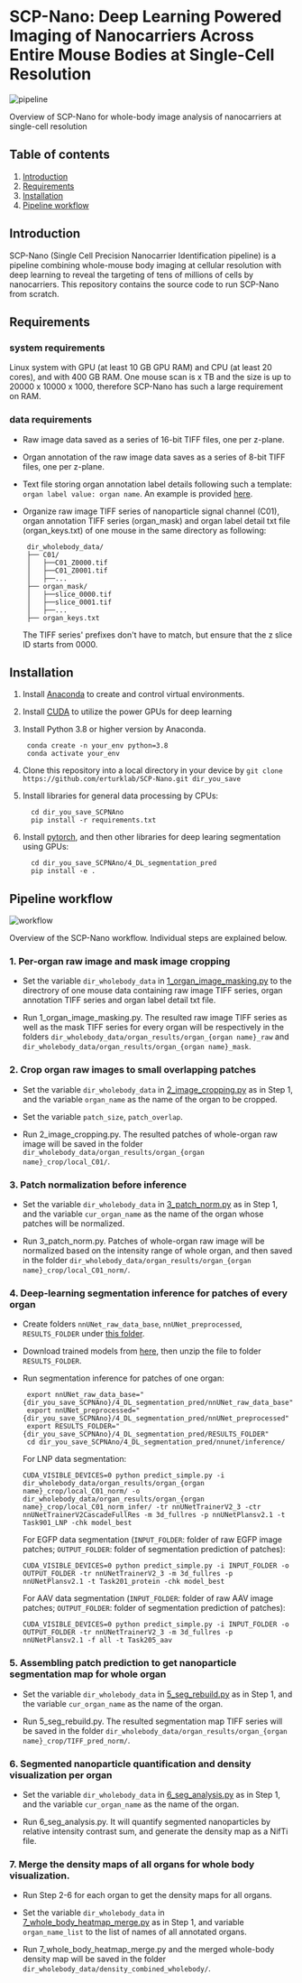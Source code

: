 # SCP-Nano: Deep Learning Powered Imaging of Nanocarriers Across Entire Mouse Bodies at Single-Cell Resolution
![pipeline](./images/pipeline.png)

Overview of SCP-Nano for whole-body image analysis of nanocarriers at single-cell resolution 

## Table of contents
1. [Introduction](#introduction)
2. [Requirements](#requirements)
3. [Installation](#installation)
4. [Pipeline workflow](#pipeline-workflow)

## Introduction
SCP-Nano (Single Cell Precision Nanocarrier Identification pipeline) is a pipeline combining whole-mouse body imaging at cellular resolution with deep learning to reveal the targeting of tens of millions of cells by nanocarriers. This repository contains the source code to run SCP-Nano from scratch.


## Requirements
### system requirements
Linux system with GPU (at least 10 GB GPU RAM) and CPU (at least 20 cores), and with 400 GB RAM. One mouse scan is x TB and the size is up to 20000 x 10000
x 1000, therefore SCP-Nano has such a large requirement on RAM.  

### data requirements
* Raw image data saved as a series of 16-bit TIFF files, one per z-plane. 

* Organ annotation of the raw image data saves as a series of 8-bit TIFF files, one per z-plane.

* Text file storing organ annotation label details following such a template: `organ label value: organ name`.  An example is provided [here](./example/organ_keys.txt). 

* Organize raw image TIFF series of nanoparticle signal channel (C01), organ annotation TIFF series (organ_mask) and organ label detail txt file (organ_keys.txt) of one mouse in the same directory as following:
   ```
    dir_wholebody_data/
    ├── C01/
    │   ├──C01_Z0000.tif
    │   ├──C01_Z0001.tif
    │   ├──...
    ├── organ_mask/
    │   ├──slice_0000.tif
    │   ├──slice_0001.tif
    │   ├──...
    ├── organ_keys.txt
    ```
    The TIFF series' prefixes don't have to match, but ensure that the z slice ID starts from 0000.

## Installation
1. Install [Anaconda](https://docs.anaconda.com/free/anaconda/install/linux/) to create and control virtual environments. 

2. Install [CUDA](https://docs.nvidia.com/cuda/cuda-installation-guide-linux/index.html) to utilize the power GPUs for deep learning 

3. Install Python 3.8 or higher version by Anaconda.
   ```
    conda create -n your_env python=3.8
	conda activate your_env
	```

4. Clone this repository into a local directory in your device by `git clone https://github.com/erturklab/SCP-Nano.git dir_you_save`  

5. Install libraries for general data processing by CPUs:
   ```
     cd dir_you_save_SCPNAno
     pip install -r requirements.txt
	```

6. Install [pytorch](https://pytorch.org/get-started/locally/), and then other libraries for deep learing segmentation using GPUs:
   ```     
     cd dir_you_save_SCPNAno/4_DL_segmentation_pred
     pip install -e .
	``` 

## Pipeline workflow
![workflow](./images/workflow.png)

Overview of the SCP-Nano workflow. Individual steps are explained below.

### 1. Per-organ raw image and mask image cropping 
* Set the variable `dir_wholebody_data` in [1_organ_image_masking.py](1_organ_image_masking.py) to the directrory of one mouse data containing raw image TIFF series, organ annotation TIFF series and organ label detail txt file.

* Run 1_organ_image_masking.py. The resulted raw image TIFF series as well as the mask TIFF series for every organ will be respectively in the folders `dir_wholebody_data/organ_results/organ_{organ name}_raw` and  `dir_wholebody_data/organ_results/organ_{organ name}_mask`.


### 2. Crop organ raw images to small overlapping patches
* Set the variable `dir_wholebody_data` in [2_image_cropping.py](2_image_cropping.py) as in Step 1, and the variable `organ_name` as the name of the organ to be cropped.

* Set the variable `patch_size`, `patch_overlap`.

* Run 2_image_cropping.py. The resulted patches of whole-organ raw image will be saved in the folder `dir_wholebody_data/organ_results/organ_{organ name}_crop/local_C01/`.

### 3. Patch normalization before inference 
* Set the variable `dir_wholebody_data` in [3_patch_norm.py](3_patch_norm.py) as in Step 1, and the variable `cur_organ_name` as the name of the organ whose patches will be normalized.

* Run 3_patch_norm.py. Patches of whole-organ raw image will be normalized based on the intensity range of whole organ, and then saved in the folder `dir_wholebody_data/organ_results/organ_{organ name}_crop/local_C01_norm/`.

### 4. Deep-learning segmentation inference for patches of every organ
* Create folders `nnUNet_raw_data_base`, `nnUNet_preprocessed`, `RESULTS_FOLDER` under [this folder](./4_DL_segmentation_pred/).

* Download trained models from [here](https://drive.google.com/file/d/1Ad4iSqi6m1xHzLqiCaYzrymBZQLZeO3X/view?usp=sharing), then unzip the file to folder `RESULTS_FOLDER`.

* Run segmentation inference for patches of one organ:
  ```
   export nnUNet_raw_data_base="{dir_you_save_SCPNAno}/4_DL_segmentation_pred/nnUNet_raw_data_base"
   export nnUNet_preprocessed="{dir_you_save_SCPNAno}/4_DL_segmentation_pred/nnUNet_preprocessed"
   export RESULTS_FOLDER="{dir_you_save_SCPNAno}/4_DL_segmentation_pred/RESULTS_FOLDER"
   cd dir_you_save_SCPNAno/4_DL_segmentation_pred/nnunet/inference/
	```
  For LNP data segmentation:
  ```
  CUDA_VISIBLE_DEVICES=0 python predict_simple.py -i dir_wholebody_data/organ_results/organ_{organ name}_crop/local_C01_norm/ -o dir_wholebody_data/organ_results/organ_{organ name}_crop/local_C01_norm_infer/ -tr nnUNetTrainerV2_3 -ctr nnUNetTrainerV2CascadeFullRes -m 3d_fullres -p nnUNetPlansv2.1 -t Task901_LNP -chk model_best
  ```
  For EGFP data segmentation (`INPUT_FOLDER`: folder of raw EGFP image patches; `OUTPUT_FOLDER`: folder of segmentation prediction of patches): 
  ```
  CUDA_VISIBLE_DEVICES=0 python predict_simple.py -i INPUT_FOLDER -o OUTPUT_FOLDER -tr nnUNetTrainerV2_3 -m 3d_fullres -p nnUNetPlansv2.1 -t Task201_protein -chk model_best
  ```
  For AAV data segmentation (`INPUT_FOLDER`: folder of raw AAV image patches; `OUTPUT_FOLDER`: folder of segmentation prediction of patches):
  ```
  CUDA_VISIBLE_DEVICES=0 python predict_simple.py -i INPUT_FOLDER -o OUTPUT_FOLDER -tr nnUNetTrainerV2_3 -m 3d_fullres -p nnUNetPlansv2.1 -f all -t Task205_aav
  ```

### 5. Assembling patch prediction to get nanoparticle segmentation map for whole organ
* Set the variable `dir_wholebody_data` in [5_seg_rebuild.py](5_seg_rebuild.py) as in Step 1, and the variable `cur_organ_name` as the name of the organ.

* Run 5_seg_rebuild.py. The resulted segmentation map TIFF series will be saved in the folder `dir_wholebody_data/organ_results/organ_{organ name}_crop/TIFF_pred_norm/`.

### 6. Segmented nanoparticle quantification and density visualization per organ
* Set the variable `dir_wholebody_data` in [6_seg_analysis.py](6_seg_analysis.py) as in Step 1, and the variable `cur_organ_name` as the name of the organ.

* Run 6_seg_analysis.py. It will quantify segmented nanoparticles by relative intensity contrast sum, and generate the density map as a NifTi file.

### 7. Merge the density maps of all organs for whole body visualization.
* Run Step 2-6 for each organ to get the density maps for all organs.

* Set the variable `dir_wholebody_data` in [7_whole_body_heatmap_merge.py](7_whole_body_heatmap_merge.py) as in Step 1, and variable `organ_name_list` to the list of names of all annotated organs.

* Run 7_whole_body_heatmap_merge.py and the merged whole-body density map will be saved in the folder `dir_wholebody_data/density_combined_wholebody/`.


